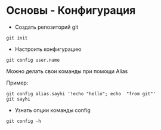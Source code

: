 # Основы - Конфигурация
- Создать репозиторий git
```
git init
```
- Настроить конфигурацию
```
git config user.name
```


Можно делать свои команды при помощи Alias

Пример:
```
git config alias.sayhi '!echo "hello"; echo  "from git"'
git sayhi
```
- Узнать опции команды config

```
git config -h
```